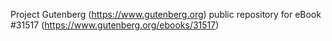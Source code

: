 Project Gutenberg (https://www.gutenberg.org) public repository for eBook #31517 (https://www.gutenberg.org/ebooks/31517)
